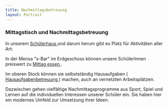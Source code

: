 ```yaml
---
title: Nachmittagsbetreuung
layout: Portrait
---
```

<div id="content">
  
  <h3>
    Mittagstisch und Nachmittagsbetreuung
  </h3>
  
  <p>
    In unserem  
    <a href="/Galerie/Schuelerhaus/">
      <i class="fa fa-external-link">
      </i>
      Schülerhaus
    </a>
    und darum herum gibt es Platz für Aktivitäten aller Art:
  </p>
  <p>
    In der  Mensa "s-Bar" im Erdgeschoss können unsere SchülerInnen preiswert zu 
    <a href="/Schulleben/S-Bar/">
      <i class="fa fa-external-link">
      </i>
      Mittag essen
    </a>
    .
  </p>
  
</p>
Im oberen Stock können sie selbstständig Hausaufgaben (
<a href="/Schulleben/Hausaufgabenbetreuuung/">
  <i class="fa fa-external-link">
  </i>
  Hausaufgabenbetreuung
</a>
) machen, auch an vernetzten Arbeitsplätzen.
</p>
<p>
  Dazwischen gehen vielfältige Nachmittagsprogramme aus Sport, Spiel und Lernen auf die individuellen Interessen unserer Schüler ein. Sie haben hier ein modernes Umfeld zur Umsetzung ihrer Ideen.
</p>
